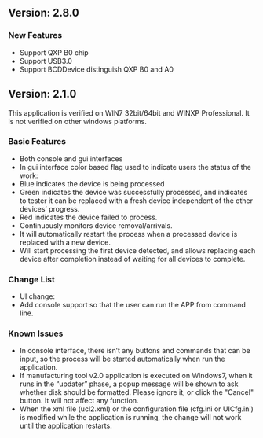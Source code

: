 ## Version: 2.8.0

### New Features
* Support QXP B0 chip
* Support USB3.0
* Support BCDDevice distinguish QXP B0 and A0 

## Version: 2.1.0

This application is verified on WIN7 32bit/64bit and WINXP Professional. It is not verified on other windows platforms.

### Basic Features

* Both console and gui interfaces
* In gui interface color based flag used to indicate users the status of the work:
* Blue indicates the device is being processed
* Green indicates the device was successfully processed, and indicates to tester it can be replaced with a fresh device independent of the other devices’ progress. 
* Red indicates the device failed to process.
* Continuously monitors device removal/arrivals. 
* It will automatically restart the process when a processed device is replaced with a new device.
* Will start processing the first device detected, and allows replacing each device after completion instead of waiting for all devices to complete. 

### Change List

* UI change:
* Add console support so that the user can run the APP from command line.

### Known Issues

* In console interface, there isn’t any buttons and commands that can be input, so the process will be started automatically when run the application.
* If manufacturing tool v2.0 application is executed on Windows7, when it runs in the “updater” phase, a popup message will be shown to ask whether disk should be formatted. Please ignore it, or click the "Cancel" button. It will not affect any function.
* When the xml file (ucl2.xml) or the configuration file (cfg.ini or UICfg.ini) is modified while the application is running, the change will not work until the application restarts.
